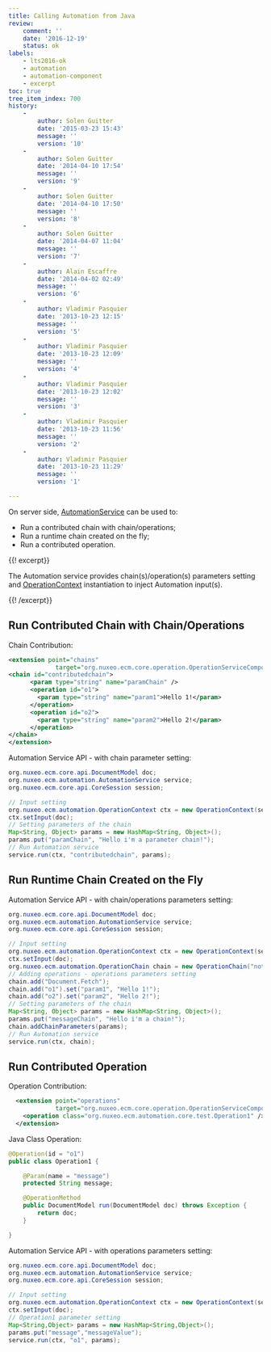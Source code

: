 ```yaml
---
title: Calling Automation from Java
review:
    comment: ''
    date: '2016-12-19'
    status: ok
labels:
    - lts2016-ok
    - automation
    - automation-component
    - excerpt
toc: true
tree_item_index: 700
history:
    -
        author: Solen Guitter
        date: '2015-03-23 15:43'
        message: ''
        version: '10'
    -
        author: Solen Guitter
        date: '2014-04-10 17:54'
        message: ''
        version: '9'
    -
        author: Solen Guitter
        date: '2014-04-10 17:50'
        message: ''
        version: '8'
    -
        author: Solen Guitter
        date: '2014-04-07 11:04'
        message: ''
        version: '7'
    -
        author: Alain Escaffre
        date: '2014-04-02 02:49'
        message: ''
        version: '6'
    -
        author: Vladimir Pasquier
        date: '2013-10-23 12:15'
        message: ''
        version: '5'
    -
        author: Vladimir Pasquier
        date: '2013-10-23 12:09'
        message: ''
        version: '4'
    -
        author: Vladimir Pasquier
        date: '2013-10-23 12:02'
        message: ''
        version: '3'
    -
        author: Vladimir Pasquier
        date: '2013-10-23 11:56'
        message: ''
        version: '2'
    -
        author: Vladimir Pasquier
        date: '2013-10-23 11:29'
        message: ''
        version: '1'

---
```

On server side, [AutomationService](http://community.nuxeo.com/api/nuxeo/8.10/javadoc/org/nuxeo/ecm/automation/AutomationService.html) can be used to:

*   Run a contributed chain with chain/operations;
*   Run a runtime chain created on the fly;
*   Run a contributed operation.

{{! excerpt}}

The Automation service provides chain(s)/operation(s) parameters setting and [OperationContext](http://community.nuxeo.com/api/nuxeo/8.10/javadoc/org/nuxeo/ecm/automation/OperationContext.html) instantiation to inject Automation input(s).

{{! /excerpt}}

## Run Contributed Chain with Chain/Operations

Chain Contribution:

```xml
<extension point="chains"
             target="org.nuxeo.ecm.core.operation.OperationServiceComponent">
<chain id="contributedchain">
      <param type="string" name="paramChain" />
      <operation id="o1">
        <param type="string" name="param1">Hello 1!</param>
      </operation>
      <operation id="o2">
        <param type="string" name="param2">Hello 2!</param>
      </operation>
</chain>
</extension>
```

Automation Service API - with chain parameter setting:

```java
org.nuxeo.ecm.core.api.DocumentModel doc;
org.nuxeo.ecm.automation.AutomationService service;
org.nuxeo.ecm.core.api.CoreSession session;

// Input setting
org.nuxeo.ecm.automation.OperationContext ctx = new OperationContext(session);
ctx.setInput(doc);
// Setting parameters of the chain
Map<String, Object> params = new HashMap<String, Object>();
params.put("paramChain", "Hello i'm a parameter chain!");
// Run Automation service
service.run(ctx, "contributedchain", params);
```

## Run Runtime Chain Created on the Fly

Automation Service API - with chain/operations parameters setting:

```java
org.nuxeo.ecm.core.api.DocumentModel doc;
org.nuxeo.ecm.automation.AutomationService service;
org.nuxeo.ecm.core.api.CoreSession session;

// Input setting
org.nuxeo.ecm.automation.OperationContext ctx = new OperationContext(session);
ctx.setInput(doc);
org.nuxeo.ecm.automation.OperationChain chain = new OperationChain("notRegisteredChain");
// Adding operations - operations parameters setting
chain.add("Document.Fetch");
chain.add("o1").set("param1", "Hello 1!");
chain.add("o2").set("param2", "Hello 2!");
// Setting parameters of the chain
Map<String, Object> params = new HashMap<String, Object>();
params.put("messageChain", "Hello i'm a chain!");
chain.addChainParameters(params);
// Run Automation service
service.run(ctx, chain);
```

## Run Contributed Operation

Operation Contribution:

```xml
  <extension point="operations"
             target="org.nuxeo.ecm.core.operation.OperationServiceComponent">
    <operation class="org.nuxeo.ecm.automation.core.test.Operation1" />
  </extension>
```

Java Class Operation:

```java
@Operation(id = "o1")
public class Operation1 {

    @Param(name = "message")
    protected String message;

    @OperationMethod
    public DocumentModel run(DocumentModel doc) throws Exception {
        return doc;
    }

}
```

Automation Service API - with operations parameters setting:

```java
org.nuxeo.ecm.core.api.DocumentModel doc;
org.nuxeo.ecm.automation.AutomationService service;
org.nuxeo.ecm.core.api.CoreSession session;

// Input setting
org.nuxeo.ecm.automation.OperationContext ctx = new OperationContext(session);
ctx.setInput(doc);
// Operation1 parameter setting
Map<String,Object> params = new HashMap<String,Object>();
params.put("message","messageValue");
service.run(ctx, "o1", params);
```
